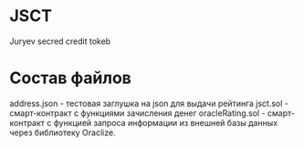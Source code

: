 # JSCT
Juryev secred credit tokeb
# Состав файлов
address.json - тестовая заглушка на json для выдачи рейтинга
jsct.sol - смарт-контракт с функциями зачисления денег
oracleRating.sol - смарт-контракт с функцией запроса информации из внешней базы данных через библиотеку Oraclize.
